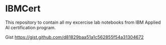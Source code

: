 # IBMCert

This repository to contain all my excercise lab notebooks from IBM Applied AI certification program.


Gist
https://gist.github.com/d81829baa51a1c562855f54a31304672


